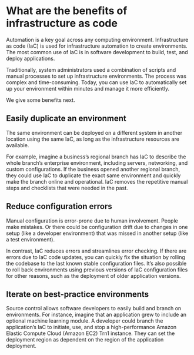 # What are the benefits of infrastructure as code

Automation is a key goal across any computing environment. Infrastructure as code (IaC) is used for infrastructure automation to create environments.
The most common use of IaC is in software development to build, test, and deploy applications.

Traditionally, system administrators used a combination of scripts and manual processes to set up infrastructure environments.
The process was complex and time-consuming. Today, you can use IaC to automatically set up your environment within minutes and manage it more efficiently.

We give some benefits next.

## Easily duplicate an environment

The same environment can be deployed on a different system in another location using the same IaC, as long as the infrastructure resources are available.

For example, imagine a business’s regional branch has IaC to describe the whole branch’s enterprise environment, including servers, networking, and custom configurations.
If the business opened another regional branch, they could use IaC to duplicate the exact same environment and quickly make the branch online and operational.
IaC removes the repetitive manual steps and checklists that were needed in the past.

## Reduce configuration errors

Manual configuration is error-prone due to human involvement. People make mistakes. Or there could be configuration drift due to changes in one setup (like a developer environment)
that was missed in another setup (like a test environment).

In contrast, IaC reduces errors and streamlines error checking. If there are errors due to IaC code updates, you can quickly fix the situation by rolling the codebase to the last
known stable configuration files. It’s also possible to roll back environments using previous versions of IaC configuration files for other reasons, such as the deployment of older application versions.

## Iterate on best-practice environments

Source control allows software developers to easily build and branch on environments. For instance, imagine that an application grew to include an optional machine learning module.
A developer could branch the application’s IaC to initiate, use, and stop a high-performance Amazon Elastic Compute Cloud (Amazon EC2) Trn1 instance. They can set the deployment region
as dependent on the region of the application deployment.
